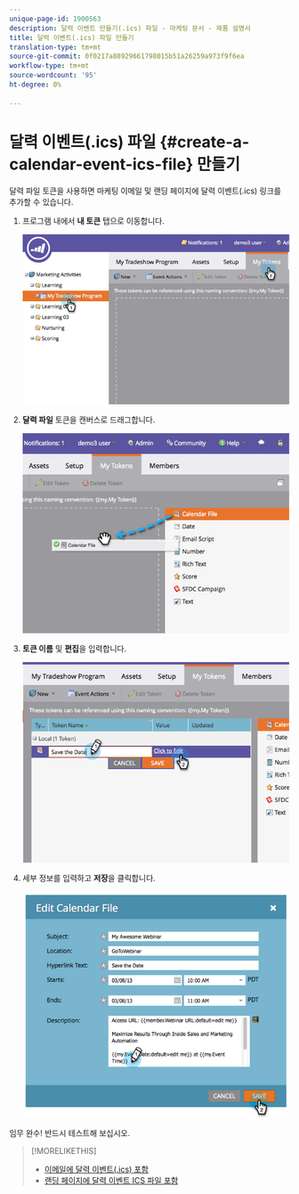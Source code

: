 ```yaml
---
unique-page-id: 1900563
description: 달력 이벤트 만들기(.ics) 파일 - 마케팅 문서 - 제품 설명서
title: 달력 이벤트(.ics) 파일 만들기
translation-type: tm+mt
source-git-commit: 0f0217a88929661798015b51a26259a973f9f6ea
workflow-type: tm+mt
source-wordcount: '95'
ht-degree: 0%

---
```



# 달력 이벤트(.ics) 파일 {#create-a-calendar-event-ics-file} 만들기

달력 파일 토큰을 사용하면 마케팅 이메일 및 랜딩 페이지에 달력 이벤트(.ics) 링크를 추가할 수 있습니다.

1. 프로그램 내에서 **내 토큰** 탭으로 이동합니다.

   ![](assets/image2014-9-11-15-3a33-3a27.png)

1. **달력 파일** 토큰을 캔버스로 드래그합니다.

   ![](assets/image2014-9-11-15-3a34-3a0.png)

1. **토큰 이름** 및 **편집**&#x200B;을 입력합니다.

   ![](assets/image2014-9-11-15-3a34-3a10.png)

1. 세부 정보를 입력하고 **저장**&#x200B;을 클릭합니다.

   ![](assets/image2014-9-11-15-3a34-3a16.png)

임무 완수! 반드시 테스트해 보십시오.

>[!MORELIKETHIS]
>
>* [이메일에 달력 이벤트(.ics) 포함](/help/marketo/product-docs/email-marketing/general/functions-in-the-editor/include-a-calendar-event-ics-in-an-email.md)
>* [랜딩 페이지에 달력 이벤트 ICS 파일 포함](/help/marketo/product-docs/demand-generation/landing-pages/personalizing-landing-pages/include-a-calendar-event-ics-file-in-a-landing-page.md)

